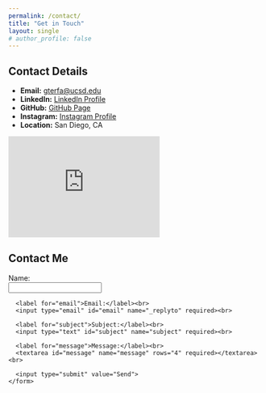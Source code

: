 ```yaml
---
permalink: /contact/
title: "Get in Touch"
layout: single
# author_profile: false
---
```


<div class="contact-section">
  <div class="contact-details">
    <h2>Contact Details</h2>
    <ul>
      <li><strong>Email:</strong> <a href="mailto:gterfa@ucsd.edu">gterfa@ucsd.edu</a></li>
      <li><strong>LinkedIn:</strong> <a href="https://linkedin.com/girma-terfa-cs" target="_blank">LinkedIn Profile</a></li>
      <li><strong>GitHub:</strong> <a href="https://github.com/gir-ma" target="_blank">GitHub Page</a></li>
      <li><strong>Instagram:</strong> <a href="https://instagram.com/girma_11" target="_blank">Instagram Profile</a></li>
      <li><strong>Location:</strong> San Diego, CA</li>
    </ul>
    <iframe
      src="https://www.google.com/maps/embed?pb=!1m18!1m12!1m3!1d3381.552469031871!2d-117.2359142846117!3d32.88006008094002!2m3!1f0!2f0!3f0!3m2!1i1024!2i768!4f13.1!3m3!1m2!1s0x80dbff8e4a2b48a7%3A0xb0e6c87e57774b63!2sUniversity%20of%20California%20San%20Diego!5e0!3m2!1sen!2sus!4v1636207076747!5m2!1sen!2sus"
      width="300" height="200" style="border:0;" allowfullscreen="" loading="lazy"></iframe>
  </div>

  <div class="contact-form">
    <h2>Contact Me</h2>
    <form action="https://formspree.io/f/my-form-id" method="POST">
      <label for="name">Name:</label><br>
      <input type="text" id="name" name="name" required><br>

      <label for="email">Email:</label><br>
      <input type="email" id="email" name="_replyto" required><br>

      <label for="subject">Subject:</label><br>
      <input type="text" id="subject" name="subject" required><br>

      <label for="message">Message:</label><br>
      <textarea id="message" name="message" rows="4" required></textarea><br>

      <input type="submit" value="Send">
    </form>
  </div>
</div>
